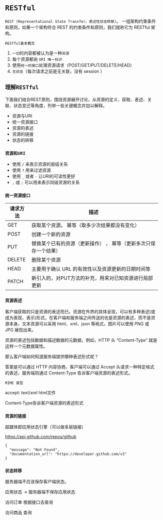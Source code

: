 # `RESTful`

`REST (Representational State Transfer，表述性状态转移)`。 一组架构约束条件和原则，如果一个架构符合 REST 的约束条件和原则，我们就称它为 RESTful 架构。

`RESTful基本概念`

1. `一切`的内容都被认为是一种`资源`
2. 每个资源都由 `URI 唯一标识`
3. 使用`统一的接口`处理资源请求（POST/GET/PUT/DELETE/HEAD）
4. `无状态`（每次请求之前是无关联，没有 session ）

## `理解RESTful`

下面我们结合REST原则，围绕资源展开讨论，从资源的定义、获取、表述、关联、状态变迁等角度，列举一些关键概念并加以解释。

- 资源与URI
- 统一资源接口
- 资源的表述
- 资源的链接
- 状态的转移

### `资源和URI`

- 使用 `/` 来表示资源的层级关系
- 使用 `?` 用来过滤资源
- 使用 `_` 或者 `-` 让URI的可读性更好
- `,` 或 `;` 可以用来表示同级资源的关系

### `统一资源接口`

| 请求方法 | 描述                                                             |
| -------- | ---------------------------------------------------------------- |
| GET      | 获取某个资源。 幂等（取多少次结果都没有变化）                    |
| POST     | 创建一个新的资源                                                 |
| PUT      | 替换某个已有的资源（更新操作） ， 幂等（更新多次只保存一个结果） |
| DELETE   | 删除某个资源                                                     |
| HEAD     | 主要用于确认 URL 的有效性以及资源更新的日期时间等                |
| PATCH    | 新引入的，对PUT方法的补充，用来对已知资源进行局部更新            |

### `资源表述`

客户端获取的只是资源的表述而已。资源在外界的具体呈现，可以有多种表述(或成为表现、表示)形式，在客户端和服务端之间传送的也是资源的表述，而不是资源本身。文本资源可以采用 html、xml、json 等格式，图片可以使用 PNG 或 JPG 展现出来。

资源的表述包括数据和描述数据的元数据，例如，HTTP 头 “Content-Type” 就是这样一个元数据属性。

那么客户端如何知道服务端提供哪种表述形式呢？

答案是可以通过 HTTP 内容协商，客户端可以通过 Accept 头请求一种特定格式的表述，服务端则通过 Content-Type 告诉客户端资源的表述形式。

`MIME 类型`

accept: text/xml html文件

Content-Type告诉客户端资源的表述形式

### `资源的链接`

超媒体即应用状态引擎（可以做多层链接）

<https://api.github.com/repos/github>

```
{
  "message": "Not Found",
  "documentation_url": "https://developer.github.com/v3"
}
```

### `状态转移`

服务器端不应该保存客户端状态。

应用状态 -> 服务器端不保存应用状态

访问订单 根据接口去查询

访问商品 查询
